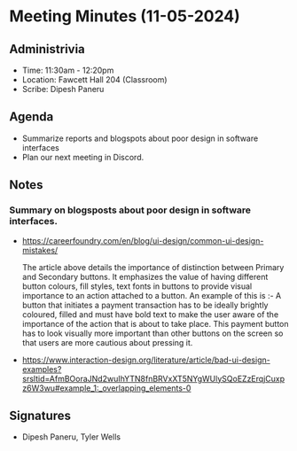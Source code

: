 # Meeting Minutes (11-05-2024)

## Administrivia
* Time: 11:30am - 12:20pm
* Location: Fawcett Hall 204 (Classroom)
* Scribe: Dipesh Paneru

## Agenda
* Summarize reports and blogspots about poor design in software interfaces
* Plan our next meeting in Discord.

## Notes

### Summary on blogsposts about poor design in software interfaces.

 - https://careerfoundry.com/en/blog/ui-design/common-ui-design-mistakes/

   The article above details the importance of distinction between Primary and Secondary buttons. It emphasizes the value of having different button colours, fill styles, text fonts in buttons to provide visual importance to an action attached to a button. An example of this is :- A button that initiates a payment transaction has to be ideally brightly coloured, filled and must have bold text to make the user aware of the importance of the action that is about to take place. This payment button has to look visually more important than other buttons on the screen so that users are more cautious about pressing it.
   
 - https://www.interaction-design.org/literature/article/bad-ui-design-examples?srsltid=AfmBOoraJNd2wuIhYTN8fnBRVxXT5NYgWUlySQoEZzErqjCuxpz6W3wu#example_1:_overlapping_elements-0


   
## Signatures
* Dipesh Paneru, Tyler Wells
